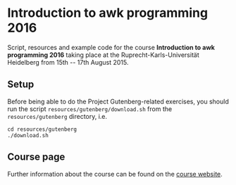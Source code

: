 # Introduction to awk programming 2016
Script, resources and example code for the course
**Introduction to awk programming 2016** taking place at the
Ruprecht-Karls-Universität Heidelberg from 15th -- 17th August 2015.

## Setup
Before being able to do the Project Gutenberg-related exercises, you should
run the script ``resources/gutenberg/download.sh`` from the ``resources/gutenberg`` directory, i.e.
```
cd resources/gutenberg
./download.sh
```

## Course page
Further information about the course
can be found on the [course website](http://blog.mfhs.eu/teaching/introduction-to-awk-programming-2016/).
